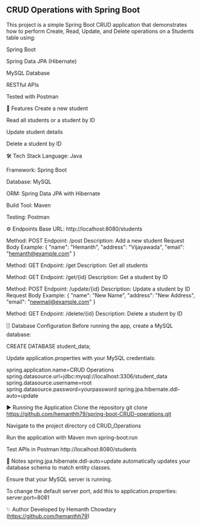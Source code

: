 <h2>CRUD Operations with Spring Boot</h2>

This project is a simple Spring Boot CRUD application that demonstrates how to perform
Create, Read, Update, and Delete operations on a Students table using:

Spring Boot

Spring Data JPA (Hibernate)

MySQL Database

RESTful APIs

Tested with Postman

🚀 Features
Create a new student

Read all students or a student by ID

Update student details

Delete a student by ID

🛠 Tech Stack
Language: Java

Framework: Spring Boot

Database: MySQL

ORM: Spring Data JPA with Hibernate

Build Tool: Maven

Testing: Postman

⚙️ Endpoints
Base URL: http://localhost:8080/students

Method: POST
Endpoint: /post
Description: Add a new student
Request Body Example: { "name": "Hemanth", "address": "Vijayawada", "email": "hemanth@example.com" }

Method: GET
Endpoint: /get
Description: Get all students

Method: GET
Endpoint: /get/{id}
Description: Get a student by ID

Method: POST
Endpoint: /update/{id}
Description: Update a student by ID
Request Body Example: { "name": "New Name", "address": "New Address", "email": "newmail@example.com" }

Method: GET
Endpoint: /delete/{id}
Description: Delete a student by ID

🗄 Database Configuration
Before running the app, create a MySQL database:

CREATE DATABASE student_data;

Update application.properties with your MySQL credentials:

spring.application.name=CRUD Operations
spring.datasource.url=jdbc:mysql://localhost:3306/student_data
spring.datasource.username=root
spring.datasource.password=yourpassword
spring.jpa.hibernate.ddl-auto=update

▶️ Running the Application
Clone the repository
git clone https://github.com/hemanthh79/spring-boot-CRUD-operations.git

Navigate to the project directory
cd CRUD_Operations

Run the application with Maven
mvn spring-boot:run

Test APIs in Postman
http://localhost:8080/students

📌 Notes
spring.jpa.hibernate.ddl-auto=update automatically updates your database schema
to match entity classes.

Ensure that your MySQL server is running.

To change the default server port, add this to application.properties:
server.port=8081

✨ Author
Developed by Hemanth Chowdary (https://github.com/hemanthh79)
